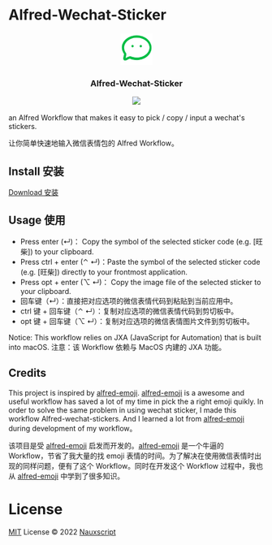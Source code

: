 # Alfred-Wechat-Sticker

<p align="center"><img width=12.5% src="https://github.com/Nauxscript/alfred-wechat-stickers/blob/main/src/icon.png"></p>

<h3 align="center">Alfred-Wechat-Sticker</h3>

<p align="center"><img src="https://github.com/Nauxscript/alfred-wechat-stickers/blob/main/assets/preview.gif"></p>

an Alfred Workflow that makes it easy to pick / copy / input a wechat's stickers.

让你简单快速地输入微信表情包的 Alfred Workflow。

## Install 安装

[Download 安装](https://github.com/Nauxscript/alfred-wechat-stickers/releases)

## Usage 使用

- Press enter (↵)： Copy the symbol of the selected sticker code (e.g. [旺柴]) to your clipboard.
- Press ctrl + enter (⌃ ↵)：Paste the symbol of the selected sticker code (e.g. [旺柴]) directly to your frontmost application.
- Press opt + enter (⌥ ↵)： Copy the image file of the selected sticker to your clipboard.
- 回车键（↵）：直接把对应选项的微信表情代码到粘贴到当前应用中。
- ctrl 键 + 回车键（⌃ ↵）：复制对应选项的微信表情代码到剪切板中。
- opt 键 + 回车键（⌥ ↵）：复制对应选项的微信表情图片文件到剪切板中。

Notice: This workflow relies on JXA (JavaScript for Automation) that is built into macOS.
注意：该 Workflow 依赖与 MacOS 内建的 JXA 功能。

## Credits

This project is inspired by [alfred-emoji](https://github.com/jsumners/alfred-emoji). [alfred-emoji](https://github.com/jsumners/alfred-emoji) is a awesome and useful workflow has saved a lot of my time in pick the a right emoji quikly. In order to solve the same problem in using wechat sticker, I made this workflow Alfred-wechat-stickers. And I learned a lot from [alfred-emoji](https://github.com/jsumners/alfred-emoji) during development of my workflow。

该项目是受 [alfred-emoji](https://github.com/jsumners/alfred-emoji) 启发而开发的。[alfred-emoji](https://github.com/jsumners/alfred-emoji) 是一个牛逼的 Workflow，节省了我大量的找 emoji 表情的时间。为了解决在使用微信表情时出现的同样问题，便有了这个 Workflow。同时在开发这个 Workflow 过程中，我也从 [alfred-emoji](https://github.com/jsumners/alfred-emoji) 中学到了很多知识。

# License

[MIT](./LICENSE) License © 2022 [Nauxscript](https://github.com/Nauxscript)

